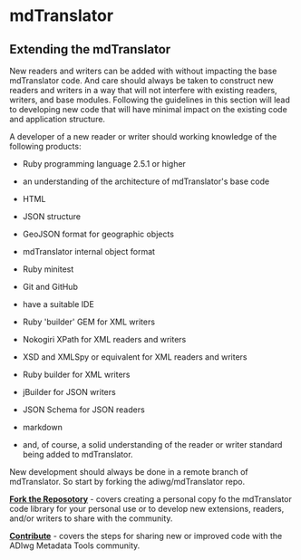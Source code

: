 # mdTranslator

## Extending the mdTranslator

New readers and writers can be added with without impacting the base mdTranslator code.  And care should always be taken to construct new readers and writers in a way that will not interfere with existing readers, writers, and base modules.  Following the guidelines in this section will lead to developing new code that will have minimal impact on the existing code and application structure.  

A developer of a new reader or writer should working knowledge of the following products:

* Ruby programming language 2.5.1 or higher

* an understanding of the architecture of mdTranslator's base code

* HTML

* JSON structure

* GeoJSON format for geographic objects

* mdTranslator internal object format

* Ruby minitest

* Git and GitHub

* have a suitable IDE 

* Ruby 'builder' GEM for XML writers

* Nokogiri XPath for XML readers and writers

* XSD and XMLSpy or equivalent for XML readers and writers

* Ruby builder for XML writers

* jBuilder for JSON writers

* JSON Schema for JSON readers

* markdown

* and, of course, a solid understanding of the reader or writer standard being added to mdTranslator.  

New development should always be done in a remote branch of mdTranslator.  So start by forking the adiwg/mdTranslator repo.

[__Fork the Reposotory__](forkRepository.md) - covers creating a personal copy fo the mdTranslator code library for your personal use or to develop new extensions, readers, and/or writers to share with the community.

[__Contribute__](contribute.md) - covers the steps for sharing new or improved code with the ADIwg Metadata Tools community.
